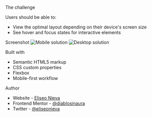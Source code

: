 The challenge

Users should be able to:

- View the optimal layout depending on their device's screen size
- See hover and focus states for interactive elements

Screenshot
![Mobile solution](https://i.imgur.com/ConzaV6.jpg)
![Desktop solution](https://i.imgur.com/gzXJ4rz.jpg)


Built with

- Semantic HTML5 markup
- CSS custom properties
- Flexbox
- Mobile-first workflow


Author

- Website - [Eliseo Nieva](https://github.com/diablosinaura)
- Frontend Mentor - [@diablosinaura](https://www.frontendmentor.io/profile/diablosinaura)
- Twitter - [@eliseonieva](https://www.twitter.com/eliseonieva)